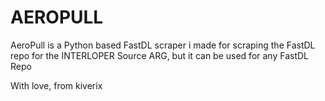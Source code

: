 # AEROPULL

AeroPull is a Python based FastDL scraper i made for scraping the FastDL repo for the INTERLOPER Source ARG, but it can be used for any FastDL Repo

With love, from kiverix
